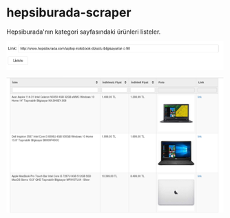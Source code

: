 # hepsiburada-scraper
Hepsiburada'nın kategori sayfasındaki ürünleri listeler.

![link](link.png)

![liste](liste.png)
